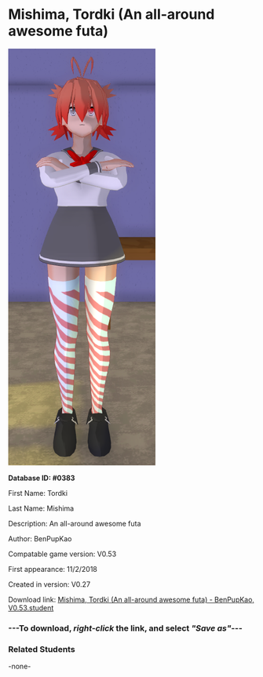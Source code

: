 # Mishima, Tordki (An all-around awesome futa)

<img src="../../Files/Images/Mishima, Tordki (An all-around awesome futa).png" title="Mishima, Tordki (An all-around awesome futa) - BenPupKao, V0.53">

**Database ID: #0383**

First Name: Tordki

Last Name: Mishima

Description: An all-around awesome futa

Author: BenPupKao

Compatable game version: V0.53

First appearance: 11/2/2018

Created in version: V0.27

Download link: <a href="https://raw.githubusercontent.com/Arbiter1223/Daigaku-Gurashi-Custom-Students/master/Files/Student%20Files/Mishima%2C%20Tordki%20(An%20all-around%20awesome%20futa)%20-%20BenPupKao%2C%20V0.53.student">Mishima, Tordki (An all-around awesome futa) - BenPupKao, V0.53.student</a>

### ---**To download, _right-click_ the link, and select _"Save as"_**---

### Related Students

-none-
